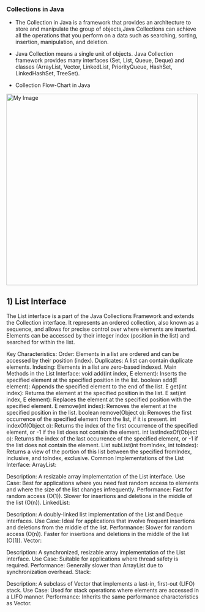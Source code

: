 ### Collections in Java 
- The Collection in Java is a framework that provides an architecture to store 
and manipulate the group of objects,Java Collections can achieve all the operations that you perform on a data 
such as searching, sorting, insertion, manipulation, and deletion. 

- Java Collection means a single unit of objects. Java Collection framework 
provides many interfaces (Set, List, Queue, Deque) and classes (ArrayList, 
Vector, LinkedList, PriorityQueue, HashSet, LinkedHashSet, TreeSet).

- Collection Flow-Chart in Java

<img src="https://static.javatpoint.com/images/java-collection-hierarchy.png" alt="My Image" width="500" height="500">

## 1) List Interface 
The List interface is a part of the Java Collections Framework and extends the Collection interface. It represents an ordered collection, also known as a sequence, and allows for precise control over where elements are inserted. Elements can be accessed by their integer index (position in the list) and searched for within the list.

Key Characteristics:
Order: Elements in a list are ordered and can be accessed by their position (index).
Duplicates: A list can contain duplicate elements.
Indexing: Elements in a list are zero-based indexed.
Main Methods in the List Interface:
void add(int index, E element): Inserts the specified element at the specified position in the list.
boolean add(E element): Appends the specified element to the end of the list.
E get(int index): Returns the element at the specified position in the list.
E set(int index, E element): Replaces the element at the specified position with the specified element.
E remove(int index): Removes the element at the specified position in the list.
boolean remove(Object o): Removes the first occurrence of the specified element from the list, if it is present.
int indexOf(Object o): Returns the index of the first occurrence of the specified element, or -1 if the list does not contain the element.
int lastIndexOf(Object o): Returns the index of the last occurrence of the specified element, or -1 if the list does not contain the element.
List<E> subList(int fromIndex, int toIndex): Returns a view of the portion of this list between the specified fromIndex, inclusive, and toIndex, exclusive.
Common Implementations of the List Interface:
ArrayList<E>:

Description: A resizable array implementation of the List interface.
Use Case: Best for applications where you need fast random access to elements and where the size of the list changes infrequently.
Performance:
Fast for random access (O(1)).
Slower for insertions and deletions in the middle of the list (O(n)).
LinkedList<E>:

Description: A doubly-linked list implementation of the List and Deque interfaces.
Use Case: Ideal for applications that involve frequent insertions and deletions from the middle of the list.
Performance:
Slower for random access (O(n)).
Faster for insertions and deletions in the middle of the list (O(1)).
Vector<E>:

Description: A synchronized, resizable array implementation of the List interface.
Use Case: Suitable for applications where thread safety is required.
Performance: Generally slower than ArrayList due to synchronization overhead.
Stack<E>:

Description: A subclass of Vector that implements a last-in, first-out (LIFO) stack.
Use Case: Used for stack operations where elements are accessed in a LIFO manner.
Performance: Inherits the same performance characteristics as Vector.
